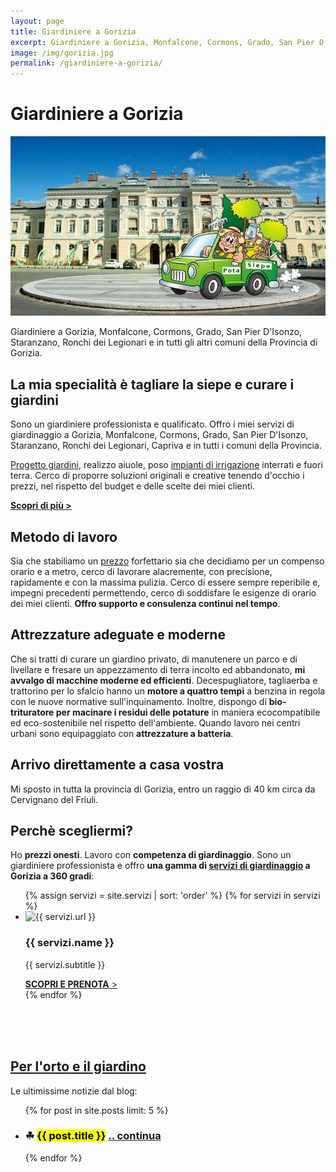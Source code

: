 ```yaml
---
layout: page
title: Giardiniere a Gorizia
excerpt: Giardiniere a Gorizia, Monfalcone, Cormons, Grado, San Pier D'Isonzo, Staranzano, Ronchi dei Legionari e in tutti i comuni della provincia di Gorizia.
image: /img/gorizia.jpg
permalink: /giardiniere-a-gorizia/
---
```

# Giardiniere a Gorizia

<img src="/img/gorizia.jpg" alt="Giardiniere a Gorizia" title="Giardiniere a Monfalcone e Gorizia">

Giardiniere a Gorizia, Monfalcone, Cormons, Grado, San Pier D'Isonzo, Staranzano, Ronchi dei Legionari e in tutti gli altri comuni della Provincia di Gorizia.

## La mia specialità è tagliare la siepe e curare i giardini
Sono un giardiniere professionista e qualificato. Offro i miei servizi di giardinaggio a Gorizia, Monfalcone, Cormons, Grado, San Pier D'Isonzo, Staranzano, Ronchi dei Legionari, Capriva e in tutti i comuni della Provincia.

[Progetto giardini](/servizi/progettazione-giardini/ "Affida a Potasiepe il progetto del tuo giardino"), realizzo aiuole, poso [impianti di irrigazione](/prodotti/impianti-di-irrigazione/ "Ottieni un impianto di irrigazione a regola d'arte") interrati e fuori terra. Cerco di proporre soluzioni originali e creative tenendo d'occhio i prezzi, nel rispetto del budget e delle scelte dei miei clienti.

**[Scopri di più &gt;](/chi-sono/ "Chi sono")**

## Metodo di lavoro
Sia che stabiliamo un [prezzo](/prezzi/ "Scopri i prezzi di giardiniere Potasiepe") forfettario sia che decidiamo per un compenso orario e a metro, cerco di lavorare alacremente, con precisione, rapidamente e con la massima pulizia.
Cerco di essere sempre reperibile e, impegni precedenti permettendo, cerco di soddisfare le esigenze di orario dei miei clienti. **Offro supporto e consulenza continui nel tempo**.

## Attrezzature adeguate e moderne
Che si tratti di curare un giardino privato, di manutenere un parco e di livellare e fresare un appezzamento di terra incolto ed abbandonato, **mi avvalgo di macchine moderne ed efficienti**. Decespugliatore, tagliaerba e trattorino per lo sfalcio hanno un **motore a quattro tempi** a benzina in regola con le nuove normative sull'inquinamento. Inoltre, dispongo di **bio-trituratore per macinare i residui delle potature** in maniera ecocompatibile ed eco-sostenibile nel rispetto dell'ambiente.
Quando lavoro nei centri urbani sono equipaggiato con **attrezzature a batteria**.

## Arrivo direttamente a casa vostra
Mi sposto in tutta la provincia di Gorizia, entro un raggio di 40 km circa da Cervignano del Friuli.


## Perchè scegliermi?
Ho **prezzi onesti**. Lavoro con **competenza di giardinaggio**. Sono un giardiniere professionista e offro **una gamma di [servizi di giardinaggio](/servizi/ "Scopri i servizi di giardinaggio di giardiniere Potasiepe") a Gorizia a 360 gradi**:

<div class="page-content">
<div class="list-collection">
<ul>
  {% assign servizi = site.servizi | sort: 'order' %}
  {% for servizi in servizi %}
		<li>
      <img src="{% include relative-src.html src=servizi.image_path %}" alt="{{ servizi.url }}">
      <div>
      <h3>{{ servizi.name }}</h3>
      <p>{{ servizi.subtitle }}</p>
			<a href="{{ site.baseurl }}{{ servizi.url }}" title="{{ servizi.url }}"><strong>SCOPRI E PRENOTA</strong> &gt;</a>
      </div>
    </li>
	{% endfor %}
</ul>
</div>
</div>
<br/><br/>
<section>
<br/>
<div>
  <h2><a href="/news/" title="Consigli di Giardinaggio">Per l'orto e il giardino</a></h2>
  Le ultimissime notizie dal blog:
  <ul class="post-list">
    {% for post in site.posts limit: 5 %}
      <li>
      <article>
        <h3>
          &#9752; <mark>{{ post.title }}</mark> <a class="post-link" href="{{ post.url | prepend: site.baseurl }}"> .. continua </a>
        </h3>
      </article>
      </li>
    {% endfor %}
  </ul>
</div>
<br/>
</section>

